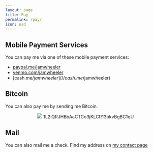 ```yaml
---
layout: page
title: Pay
permalink: /pay/
icon: usd
---
```


## Mobile Payment Services 
 
You can pay me via one of these mobile payment services: 
 
- [paypal.me/jamwheeler](//paypal.me/jamwheeler) 
- [venmo.com/jamwheeler](//venmo.com/jamwheeler) 
- [cash.me/$jamwheeler](//cash.me/$jamwheeler) 
 
## Bitcoin 
 
You can also pay me by sending me Bitcoin. 
 
<div align="center"> 
<img src="https://api.qrserver.com/v1/create-qr-code/?size=150x150&data=1L2iQRJHBbAaCTCo3jKLCR13bkvBgBC1qU" /> 
1L2iQRJHBbAaCTCo3jKLCR13bkvBgBC1qU 
 
</div> 
 
 
## Mail 
 
You can also mail me a check. Find my address on [my contact page](/contact) 

